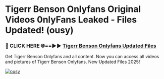 # Tigerr Benson Onlyfans Original Videos 0nlyFans Leaked - Files Updated! (ousy)

<h3>🔴 CLICK HERE 🌐==►► <a href="https://tinyurl.com/ehrbuxhb" rel="nofollow">Tigerr Benson Onlyfans Updated Files</a></h3>

Get Tigerr Benson Onlyfans and all content. Now you can access all videos and pictures of Tigerr Benson Onlyfans. New Updated Files 2025!

[![ousy](https://i.imgur.com/lVYEuWS.gif)](https://tinyurl.com/ehrbuxhb)
